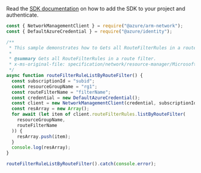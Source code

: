 Read the [SDK documentation](https://github.com/Azure/azure-sdk-for-js/blob/%40azure%2Farm-network_27.0.0/sdk/network/arm-network/README.md) on how to add the SDK to your project and authenticate.

```javascript
const { NetworkManagementClient } = require("@azure/arm-network");
const { DefaultAzureCredential } = require("@azure/identity");

/**
 * This sample demonstrates how to Gets all RouteFilterRules in a route filter.
 *
 * @summary Gets all RouteFilterRules in a route filter.
 * x-ms-original-file: specification/network/resource-manager/Microsoft.Network/stable/2021-05-01/examples/RouteFilterRuleListByRouteFilter.json
 */
async function routeFilterRuleListByRouteFilter() {
  const subscriptionId = "subid";
  const resourceGroupName = "rg1";
  const routeFilterName = "filterName";
  const credential = new DefaultAzureCredential();
  const client = new NetworkManagementClient(credential, subscriptionId);
  const resArray = new Array();
  for await (let item of client.routeFilterRules.listByRouteFilter(
    resourceGroupName,
    routeFilterName
  )) {
    resArray.push(item);
  }
  console.log(resArray);
}

routeFilterRuleListByRouteFilter().catch(console.error);
```
